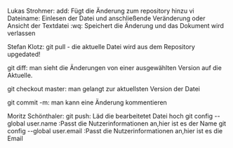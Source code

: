 Lukas Strohmer:
add: Fügt die Änderung zum  repository hinzu
vi Dateiname: Einlesen der Datei und anschließende Veränderung oder Ansicht der Textdatei 
:wq: Speichert die Änderung und das Dokument wird verlassen

Stefan Klotz:
git pull - die aktuelle Datei wird aus dem Repository upgedated!

git diff: man sieht die Änderungen von einer ausgewählten Version auf die Aktuelle.

git checkout master: man gelangt zur aktuellsten Version der Datei

git commit -m: man kann eine Änderung kommentieren

Moritz Schönthaler:
git push: Läd die bearbeitetet Datei hoch
git config --global user.name :Passt die Nutzerinformationen an,hier ist es der Name
git config --global user.email :Passt die Nutzerinformationen an,hier ist es die Email

